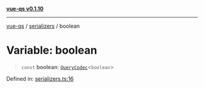[**vue-qs v0.1.10**](../../../../README.md)

***

[vue-qs](../../../../README.md) / [serializers](../README.md) / boolean

# Variable: boolean

> `const` **boolean**: [`QueryCodec`](../../../../type-aliases/QueryCodec.md)\<`boolean`\>

Defined in: [serializers.ts:16](https://github.com/iamsomraj/vue-qs/blob/f0c3b00cd958e5a3adba94ae66926daf711f0fdf/src/serializers.ts#L16)
